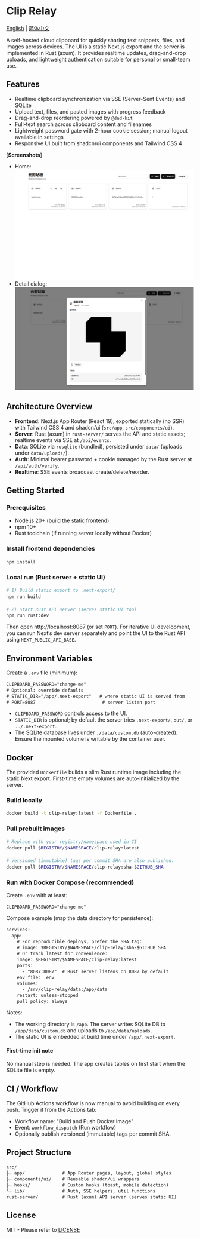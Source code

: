 # Clip Relay

[English](README.md) | [简体中文](README.zh-CN.md)

A self-hosted cloud clipboard for quickly sharing text snippets, files, and images across devices. The UI is a static Next.js export and the server is implemented in Rust (axum). It provides realtime updates, drag-and-drop uploads, and lightweight authentication suitable for personal or small-team use.

## Features
- Realtime clipboard synchronization via SSE (Server-Sent Events) and SQLite
- Upload text, files, and pasted images with progress feedback
- Drag-and-drop reordering powered by `@dnd-kit`
- Full-text search across clipboard content and filenames
- Lightweight password gate with 2-hour cookie session; manual logout available in settings
- Responsive UI built from shadcn/ui components and Tailwind CSS 4

[**Screenshots**]
- Home: ![Home](public/screenshots/home.png)
- Detail dialog: ![Detail](public/screenshots/detail.png)

## Architecture Overview
- **Frontend**: Next.js App Router (React 19), exported statically (no SSR) with Tailwind CSS 4 and shadcn/ui (`src/app`, `src/components/ui`).
- **Server**: Rust (axum) in `rust-server/` serves the API and static assets; realtime events via SSE at `/api/events`.
- **Data**: SQLite via `rusqlite` (bundled), persisted under `data/` (uploads under `data/uploads/`).
- **Auth**: Minimal bearer password + cookie managed by the Rust server at `/api/auth/verify`.
- **Realtime**: SSE events broadcast create/delete/reorder.

## Getting Started
### Prerequisites
- Node.js 20+ (build the static frontend)
- npm 10+
- Rust toolchain (if running server locally without Docker)

### Install frontend dependencies
```bash
npm install
```

### Local run (Rust server + static UI)
```bash
# 1) Build static export to .next-export/
npm run build

# 2) Start Rust API server (serves static UI too)
npm run rust:dev
```
Then open http://localhost:8087 (or set `PORT`). For iterative UI development, you can run Next’s dev server separately and point the UI to the Rust API using `NEXT_PUBLIC_API_BASE`.

## Environment Variables
Create a `.env` file (minimum):

```
CLIPBOARD_PASSWORD="change-me"
# Optional: override defaults
# STATIC_DIR="/app/.next-export"   # where static UI is served from
# PORT=8087                         # server listen port
```
- `CLIPBOARD_PASSWORD` controls access to the UI.
- `STATIC_DIR` is optional; by default the server tries `.next-export/`, `out/`, or `../.next-export`.
- The SQLite database lives under `./data/custom.db` (auto-created). Ensure the mounted volume is writable by the container user.

## Docker
The provided `Dockerfile` builds a slim Rust runtime image including the static Next export. First-time empty volumes are auto-initialized by the server.

### Build locally
```bash
docker build -t clip-relay:latest -f Dockerfile .
```

### Pull prebuilt images
```bash
# Replace with your registry/namespace used in CI
docker pull $REGISTRY/$NAMESPACE/clip-relay:latest

# Versioned (immutable) tags per commit SHA are also published:
docker pull $REGISTRY/$NAMESPACE/clip-relay:sha-$GITHUB_SHA
```

### Run with Docker Compose (recommended)
Create `.env` with at least:
```
CLIPBOARD_PASSWORD="change-me"
```

Compose example (map the data directory for persistence):
```
services:
  app:
    # For reproducible deploys, prefer the SHA tag:
    # image: $REGISTRY/$NAMESPACE/clip-relay:sha-$GITHUB_SHA
    # Or track latest for convenience:
    image: $REGISTRY/$NAMESPACE/clip-relay:latest
    ports:
      - "8087:8087"  # Rust server listens on 8087 by default
    env_file: .env
    volumes:
      - /srv/clip-relay/data:/app/data
    restart: unless-stopped
    pull_policy: always
```

Notes:
- The working directory is `/app`. The server writes SQLite DB to `/app/data/custom.db` and uploads to `/app/data/uploads`.
- The static UI is embedded at build time under `/app/.next-export`.

#### First-time init note
No manual step is needed. The app creates tables on first start when the SQLite file is empty.

## CI / Workflow

The GitHub Actions workflow is now manual to avoid building on every push. Trigger it from the Actions tab:

- Workflow name: "Build and Push Docker Image"
- Event: `workflow_dispatch` (Run workflow)
- Optionally publish versioned (immutable) tags per commit SHA.

## Project Structure
```
src/
├─ app/              # App Router pages, layout, global styles
├─ components/ui/    # Reusable shadcn/ui wrappers
├─ hooks/            # Custom hooks (toast, mobile detection)
└─ lib/              # Auth, SSE helpers, util functions
rust-server/         # Rust (axum) API server (serves static UI)
```

## License
MIT  - Please refer to [LICENSE](LICENSE)

